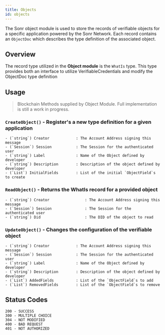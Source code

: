 ```yaml
---
title: Objects
id: objects
---
```


The Sonr object module is used to store the records of verifiable objects for a specific application powered by the Sonr Network. Each record contains an `ObjectDoc` which describes the type definition of the associated object.

## Overview

The record type utilized in the **Object module** is the `WhatIs` type. This type provides both an interface to utilize VerifiableCredentials and modify the ObjectDoc type definition

## Usage

> Blockchain Methods supplied by Object Module. Full implementation is still a work in progress.

### `CreateObject()` - Register's a new type definition for a given application

```Text
- (`string`) Creator            : The Account Address signing this message
- (`Session`) Session           : The Session for the authenticated user
- (`string`) Label              : Name of the Object defined by developer
- (`string`) Description        : Description of the object defined by developer
- (`List`) InitialFields        : List of the initial `ObjectField`s to create
```

### `ReadObject()` - Returns the WhatIs record for a provided object

```Text
- (`string`) Creator                : The Account Address signing this message
- (`Session`) Session               : The Session for the authenticated user
- (`string`) Did                    : The DID of the object to read
```

### `UpdateObject()` - Changes the configuration of the verifiable object

```Text
- (`string`) Creator            : The Account Address signing this message
- (`Session`) Session           : The Session for the authenticated user
- (`string`) Label              : Name of the Object defined by developer
- (`string`) Description        : Description of the object defined by developer
- (`List`) AddedFields          : List of the `ObjectField`s to add
- (`List`) RemovedFields        : List of the `ObjectField`s to remove
```

## Status Codes

```azcli
200 - SUCCESS
300 - MULTIPLE CHOICE
304 - NOT MODIFIED
400 - BAD REQUEST
401 - NOT AUTHORIZED

```


